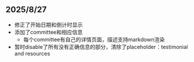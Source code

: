 ## 2025/8/27
- 修正了开始日期和倒计时显示
- 添加了committee和相应信息
  - 每个committee有自己的详情页面，描述支持markdown渲染
- 暂时disable了所有没有正确信息的部分，清除了placeholder：testimonial and resources
